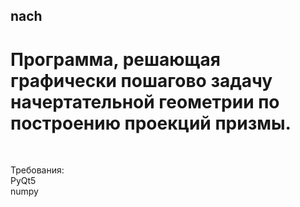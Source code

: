 ## nach
<h1>Программа, решающая графически пошагово задачу начертательной геометрии по построению проекций призмы.</h1><br>

Требования:<br>
PyQt5<br>
numpy<br>
